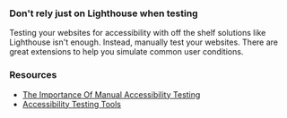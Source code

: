 ### Don't rely just on Lighthouse when testing

Testing your websites for accessibility with off the shelf solutions like Lighthouse isn't enough. Instead, manually test your websites. There are great extensions to help you simulate common user conditions.

### Resources
<!-- Whenever possible, include the links to more advanced guide-->
* [The Importance Of Manual Accessibility Testing](https://www.smashingmagazine.com/2018/09/importance-manual-accessibility-testing/)
* [Accessibility Testing Tools](https://css-tricks.com/accessibility-testing-tools/)

<!-- category: (2)-->
<!-- available categories:
    0: accessibility rules that everyone should follow with no exception
    1: accessibility tips that make outstanding user experience
    2: facts about designing for accessibility, testing etc.
-->